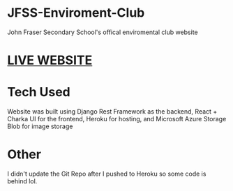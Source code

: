 # JFSS-Enviroment-Club
John Fraser Secondary School's offical enviromental club website

# [LIVE WEBSITE](http://www.jfssenvironmental.club/)

# Tech Used
Website was built using Django Rest Framework as the backend, React + Charka UI for the frontend, Heroku for hosting, and Microsoft Azure Storage Blob for image storage

# Other
I didn't update the Git Repo after I pushed to Heroku so some code is behind lol. 
